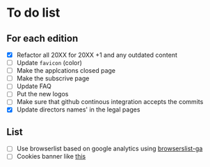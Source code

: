 # To do list

## For each edition

- [x] Refactor all 20XX for 20XX +1 and any outdated content
- [ ] Update `favicon` (color)
- [ ] Make the applcations closed page
- [ ] Make the subscrive page
- [ ] Update FAQ
- [ ] Put the new logos
- [ ] Make sure that github continous integration accepts the commits
- [x] Update directors names' in the legal pages

## List

- [ ] Use browserlist based on google analytics using [browserslist-ga](https://github.com/browserslist/browserslist-ga)
- [ ] Cookies banner like [this](https://speckyboy.com/)
